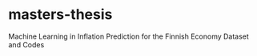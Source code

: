 # masters-thesis
Machine Learning in Inflation Prediction for the Finnish Economy Dataset and Codes
